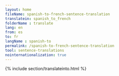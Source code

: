 ```yaml
---
layout: home
fileName: spanish-to-french-sentence-translation
translatein: spanish_to_french
folderName : translate
lang: en
from: es
to: fr
langName : spanish-to
permalink: /spanish-to-french-sentence-translation
tool: sentence-translations
nointernationalization: true
---
```

{% include section/translateinto.html %}
